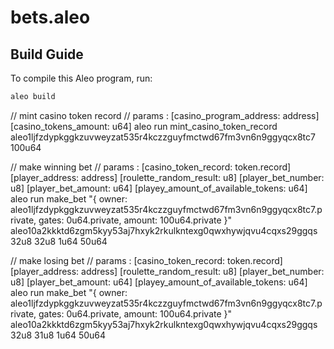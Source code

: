# bets.aleo

## Build Guide

To compile this Aleo program, run:
```bash
aleo build
```

// mint casino token record
// params : [casino_program_address: address] [casino_tokens_amount: u64]
aleo run mint_casino_token_record aleo1ljfzdypkggkzuvweyzat535r4kczzguyfmctwd67fm3vn6n9ggyqcx8tc7 100u64

// make winning bet
// params : [casino_token_record: token.record] [player_address: address] [roulette_random_result: u8] [player_bet_number: u8] [player_bet_amount: u64] [playey_amount_of_available_tokens: u64]
aleo run make_bet "{
  owner: aleo1ljfzdypkggkzuvweyzat535r4kczzguyfmctwd67fm3vn6n9ggyqcx8tc7.private,
  gates: 0u64.private,
  amount: 100u64.private
}" aleo10a2kkktd6zgm5kyy53aj7hxyk2rkulkntexg0qwxhywjqvu4cqxs29ggqs 32u8 32u8 1u64 50u64

// make losing bet
// params : [casino_token_record: token.record] [player_address: address] [roulette_random_result: u8] [player_bet_number: u8] [player_bet_amount: u64] [playey_amount_of_available_tokens: u64]
aleo run make_bet "{
  owner: aleo1ljfzdypkggkzuvweyzat535r4kczzguyfmctwd67fm3vn6n9ggyqcx8tc7.private,
  gates: 0u64.private,
  amount: 100u64.private
}" aleo10a2kkktd6zgm5kyy53aj7hxyk2rkulkntexg0qwxhywjqvu4cqxs29ggqs 32u8 31u8 1u64 50u64

